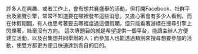 
許多人在興趣、或者工作上，會有想共襄盛舉的活動，但打開Facebook、社群平台及瀏覽引擎，常常不知道要在哪裡發布這些消息，又擔心著會有多少人看到。而在休假期間，有人也思考著要去哪裡度過這個假期，但只能看著游標在搜尋引擎上閃爍著，絲毫沒有方向。
這次專題目的就是希望提供一個平台，能讓主辦人方便建立活動，以及召集想共同舉辦的人；而參加人也能透過類別來搜尋想要參加的活動，使雙方都更方便且快速達到各自的目的。
